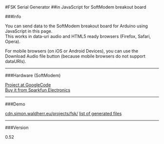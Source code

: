#FSK Serial Generator
##in JavaScript for SoftModem breakout board


###Info

You can send data to the SoftModem breakout board for Arduino using JavaScript in this page.  
This works in data-uri audio and HTML5 ready browsers (Firefox, Safari, Opera).  

For mobile browsers (on iOS or Android Devices), you can use the Download Audio file button (because mobile browsers do not support dataURIs).  

---

###Hardware (SoftModem)

[Project at GoogleCode](http://code.google.com/p/arms22/wiki/SoftModemBreakoutBoard)  
[Buy it from Sparkfun Electronics](https://www.sparkfun.com/products/10331)

---

###Demo

[cdn.simon.waldherr.eu/projects/fsk/](http://cdn.simon.waldherr.eu/projects/fsk/)
[list of generated files](http://cdn.simon.waldherr.eu/projects/fsk/files/)

---

###Version

0.52
